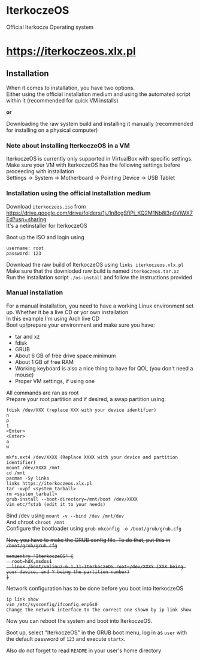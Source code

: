 # IterkoczeOS
Official Iterkocze Operating system
# https://iterkoczeos.xlx.pl <br>


## Installation
When it comes to installation, you have two options. <br>
Either using the official installation medium and using the automated script within it (recommended for quick VM installs) <br>

<b>or</b> <br>

Downloading the raw system build and installing it manually (recommended for installing on a physical computer)

### Note about installing IterkoczeOS in a VM
IterkoczeOS is currently only supported in VirtualBox with specific settings. Make sure your VM with IterkoczeOS has the following settings before proceeding with installation <br>
Settings -> System -> Motherboard -> Pointing Device -> USB Tablet <br>

### Installation using the official installation medium
Download `iterkoczeos.iso` from https://drive.google.com/drive/folders/1jJ1n8cgSfiPi_KQ2M1Nb8i3q0ViWX7Ed?usp=sharing <br>
It's a netinstaller for IterkoczeOS

Boot up the ISO and login using
```
username: root
password: 123
```
Download the raw build of IterkoczeOS using `links iterkoczeos.xlx.pl` <br>
Make sure that the downloded raw build is named `iterkoczeos.tar.xz`<br>
Run the installation script `./os-install` and follow the instructions provided <br>

### Manual installation 
For a manual installation, you need to have a working Linux environment set up. Whether it be a live CD or yor own installation <br>
In this example I'm using Arch live CD<br>
Boot up/prepare your environment and make sure you have:
- tar and xz
- fdisk
- GRUB
- About 6 GB of free drive space minimum
- About 1 GB of free RAM
- Working keyboard is also a nice thing to have for QOL (you don't need a mouse)
- Proper VM settings, if using one

All commands are ran as root <br>
Prepare your root partition and if desired, a swap partition using: <br>
```
fdisk /dev/XXX (replace XXX with your device identifier)
n
p
1
<Enter>
<Enter>
a
w

mkfs.ext4 /dev/XXXX (Replace XXXX with your device and partition identifier)
mount /dev/XXXX /mnt
cd /mnt
pacman -Sy links
links https://iterkoczeos.xlx.pl
tar -xvpf <system_tarball>
rm <system_tarball>
grub-install --boot-directory=/mnt/boot /dev/XXXX
vim etc/fstab (edit it to your needs)
```

Bind /dev using `mount -v --bind /dev /mnt/dev` <br>
And chroot `chroot /mnt` <br>
Configure the bootloader using `grub-mkconfig -o /boot/grub/grub.cfg` <br>

<s>Now, you have to make the GRUB config file. To do that, put this in `/boot/grub/grub.cfg`
```
menuentry "IterkoczeOS" {
  root=hdX,msdos1
  linux /boot/vmlinuz-6.1.11-IterkoczeOS root=/dev/XXXY (XXX being your device, and Y being the partition number)
}
```
</s>

Network configuration has to be done before you boot into IterkoczeOS
```
ip link show
vim /etc/sysconfig/ifconfig.enp6s0
Change the network interface to the correct one shown by ip link show
```

Now you can reboot the system and boot into IterkoczeOS.

Boot up, select "IterkoczeOS" in the GRUB boot menu, log in as `user` with the default password of `123` and execute `startx`.

Also do not forget to read `README` in your user's home directory
